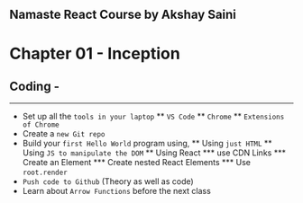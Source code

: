 ## Namaste React Course by Akshay Saini

# Chapter 01 - Inception

## Coding -

---

- Set up all the `tools in your laptop`
  \*\* `VS Code`
  \*\* `Chrome`
  \*\* `Extensions of Chrome`
- Create a `new Git repo`
- Build your `first Hello World` program using,
  \*\* Using `just HTML`
  \*\* Using `JS to manipulate the DOM`
  \*\* Using React
  \*\*\* use CDN Links
  \*\*\* Create an Element
  \*\*\* Create nested React Elements
  \*\*\* Use `root.render`
- `Push code to Github` (Theory as well as code)
- Learn about `Arrow Functions` before the next class

